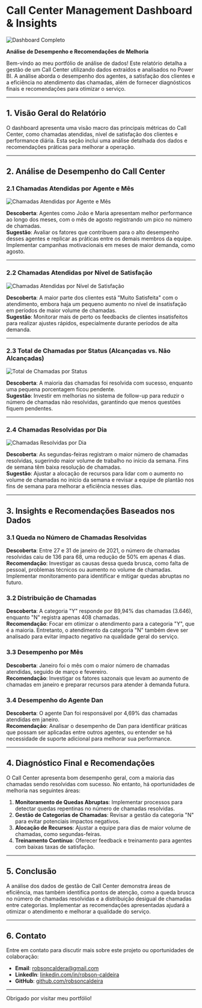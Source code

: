 # **Call Center Management Dashboard & Insights**  

![Dashboard Completo](https://github.com/robsoncaldeira/projetos.github.io/blob/main/Imagens/Call%20center%20management_page-0001.jpg)

**Análise de Desempenho e Recomendações de Melhoria**

Bem-vindo ao meu portfólio de análise de dados! Este relatório detalha a gestão de um Call Center utilizando dados extraídos e analisados no Power BI. A análise aborda o desempenho dos agentes, a satisfação dos clientes e a eficiência no atendimento das chamadas, além de fornecer diagnósticos finais e recomendações para otimizar o serviço.

---

## 1. **Visão Geral do Relatório**  

O dashboard apresenta uma visão macro das principais métricas do Call Center, como chamadas atendidas, nível de satisfação dos clientes e performance diária. Esta seção inclui uma análise detalhada dos dados e recomendações práticas para melhorar a operação.

---

## 2. **Análise de Desempenho do Call Center**  

### 2.1 **Chamadas Atendidas por Agente e Mês**

![Chamadas Atendidas por Agente e Mês](https://github.com/robsoncaldeira/projetos.github.io/blob/main/Imagens/grafico%20chamadas%20atendidas%20por%20agente%20e%20mes.png)

**Descoberta**: Agentes como João e Maria apresentam melhor performance ao longo dos meses, com o mês de agosto registrando um pico no número de chamadas.  
**Sugestão**: Avaliar os fatores que contribuem para o alto desempenho desses agentes e replicar as práticas entre os demais membros da equipe. Implementar campanhas motivacionais em meses de maior demanda, como agosto.

---

### 2.2 **Chamadas Atendidas por Nível de Satisfação**

![Chamadas Atendidas por Nível de Satisfação](https://github.com/robsoncaldeira/projetos.github.io/blob/main/Imagens/grafico%20chamadas%20atendidas%20por%20nivel%20de%20satisfa%C3%A7%C3%A3o.png)

**Descoberta**: A maior parte dos clientes está "Muito Satisfeita" com o atendimento, embora haja um pequeno aumento no nível de insatisfação em períodos de maior volume de chamadas.  
**Sugestão**: Monitorar mais de perto os feedbacks de clientes insatisfeitos para realizar ajustes rápidos, especialmente durante períodos de alta demanda.

---

### 2.3 **Total de Chamadas por Status (Alcançadas vs. Não Alcançadas)**

![Total de Chamadas por Status](https://github.com/robsoncaldeira/projetos.github.io/blob/main/Imagens/grafico%20total%20de%20chamadas%20por%20status.png)

**Descoberta**: A maioria das chamadas foi resolvida com sucesso, enquanto uma pequena porcentagem ficou pendente.  
**Sugestão**: Investir em melhorias no sistema de follow-up para reduzir o número de chamadas não resolvidas, garantindo que menos questões fiquem pendentes.

---

### 2.4 **Chamadas Resolvidas por Dia**

![Chamadas Resolvidas por Dia](https://github.com/robsoncaldeira/projetos.github.io/blob/main/Imagens/grafico%20total%20de%20chamadas%20resolvidas%20por%20dia.png)

**Descoberta**: As segundas-feiras registram o maior número de chamadas resolvidas, sugerindo maior volume de trabalho no início da semana. Fins de semana têm baixa resolução de chamadas.  
**Sugestão**: Ajustar a alocação de recursos para lidar com o aumento no volume de chamadas no início da semana e revisar a equipe de plantão nos fins de semana para melhorar a eficiência nesses dias.

---

## 3. **Insights e Recomendações Baseados nos Dados**

### 3.1 **Queda no Número de Chamadas Resolvidas**
**Descoberta**: Entre 27 e 31 de janeiro de 2021, o número de chamadas resolvidas caiu de 136 para 68, uma redução de 50% em apenas 4 dias.  
**Recomendação**: Investigar as causas dessa queda brusca, como falta de pessoal, problemas técnicos ou aumento no volume de chamadas. Implementar monitoramento para identificar e mitigar quedas abruptas no futuro.

### 3.2 **Distribuição de Chamadas**
**Descoberta**: A categoria "Y" responde por 89,94% das chamadas (3.646), enquanto "N" registra apenas 408 chamadas.  
**Recomendação**: Focar em otimizar o atendimento para a categoria "Y", que é a maioria. Entretanto, o atendimento da categoria "N" também deve ser analisado para evitar impacto negativo na qualidade geral do serviço.

### 3.3 **Desempenho por Mês**
**Descoberta**: Janeiro foi o mês com o maior número de chamadas atendidas, seguido de março e fevereiro.  
**Recomendação**: Investigar os fatores sazonais que levam ao aumento de chamadas em janeiro e preparar recursos para atender à demanda futura.

### 3.4 **Desempenho do Agente Dan**
**Descoberta**: O agente Dan foi responsável por 4,69% das chamadas atendidas em janeiro.  
**Recomendação**: Analisar o desempenho de Dan para identificar práticas que possam ser aplicadas entre outros agentes, ou entender se há necessidade de suporte adicional para melhorar sua performance.

---

## 4. **Diagnóstico Final e Recomendações**

O Call Center apresenta bom desempenho geral, com a maioria das chamadas sendo resolvidas com sucesso. No entanto, há oportunidades de melhoria nas seguintes áreas:
1. **Monitoramento de Quedas Abruptas**: Implementar processos para detectar quedas repentinas no número de chamadas resolvidas.
2. **Gestão de Categorias de Chamadas**: Revisar a gestão da categoria "N" para evitar potenciais impactos negativos.
3. **Alocação de Recursos**: Ajustar a equipe para dias de maior volume de chamadas, como segundas-feiras.
4. **Treinamento Contínuo**: Oferecer feedback e treinamento para agentes com baixas taxas de satisfação.

---

## 5. **Conclusão**

A análise dos dados de gestão de Call Center demonstra áreas de eficiência, mas também identifica pontos de atenção, como a queda brusca no número de chamadas resolvidas e a distribuição desigual de chamadas entre categorias. Implementar as recomendações apresentadas ajudará a otimizar o atendimento e melhorar a qualidade do serviço.

---

## 6. **Contato**

Entre em contato para discutir mais sobre este projeto ou oportunidades de colaboração:  
- **Email**: robsoncaldera@gmail.com  
- **LinkedIn**: [linkedin.com/in/robson-caldeira](https://www.linkedin.com/in/robson-caldeira-a712a03a/)  
- **GitHub**: [github.com/robsoncaldeira](https://github.com/robsoncaldeira)  

---

Obrigado por visitar meu portfólio!